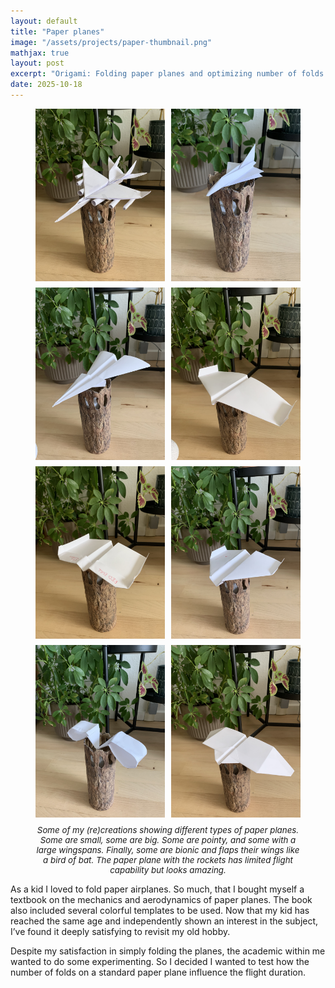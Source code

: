 ```yaml
---
layout: default
title: "Paper planes"
image: "/assets/projects/paper-thumbnail.png"
mathjax: true
layout: post
excerpt: "Origami: Folding paper planes and optimizing number of folds."
date: 2025-10-18
---
```


<figure style="text-align: center;">

  <div style="
    display: grid;
    grid-template-columns: repeat(auto-fit, minmax(180px, 1fr));
    gap: 10px;
    align-items: center;
  ">
    <img src="/assets/projects/paper1.jpg" style="width: 100%; height: auto;">
    <img src="/assets/projects/paper2.jpg" style="width: 100%; height: auto;">
    <img src="/assets/projects/paper3.jpg"  style="width: 100%; height: auto;">
    <img src="/assets/projects/paper4.jpg"  style="width: 100%; height: auto;">
    <img src="/assets/projects/paper5.jpg"  style="width: 100%; height: auto;">
    <img src="/assets/projects/paper6.jpg"  style="width: 100%; height: auto;">
    <img src="/assets/projects/paper7.jpg"  style="width: 100%; height: auto;">
    <img src="/assets/projects/paper8.jpg"  style="width: 100%; height: auto;">
  </div>

  <figcaption style="margin-top: 12px; font-style: italic; font-size: 0.95em;">
    Some of my (re)creations showing different types of paper planes. Some are small, some are big. Some are pointy, and some with a large wingspans. Finally, some are bionic and flaps their wings like a bird of bat. The paper plane with the rockets has limited flight capability but looks amazing.
  </figcaption>

</figure>

As a kid I loved to fold paper airplanes. So much, that I bought myself a textbook on the mechanics and aerodynamics of paper planes. The book also included several colorful templates to be used. Now that my kid has reached the same age and independently shown an interest in the subject, I’ve found it deeply satisfying to revisit my old hobby.

Despite my satisfaction in simply folding the planes, the academic within me wanted to do some experimenting. So I decided I wanted to test how the number of folds on a standard paper plane influence the flight duration. 
